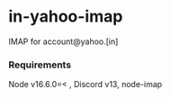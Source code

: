 # in-yahoo-imap
IMAP for account@yahoo.[in]

### Requirements
Node v16.6.0=< , Discord v13, node-imap
